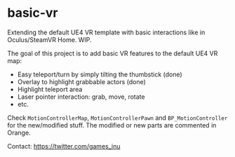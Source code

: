 # basic-vr
Extending the default UE4 VR template with basic interactions like in Oculus/SteamVR Home. WIP.

The goal of this project is to add basic VR features to the default UE4 VR map:

- Easy teleport/turn by simply tilting the thumbstick (done)
- Overlay to highlight grabbable actors (done)
- Highlight teleport area
- Laser pointer interaction: grab, move, rotate
- etc.

Check `MotionControllerMap`, `MotionControllerPawn` and `BP_MotionController` for the new/modified stuff.
The modified or new parts are commented in Orange.

Contact: https://twitter.com/games_inu
